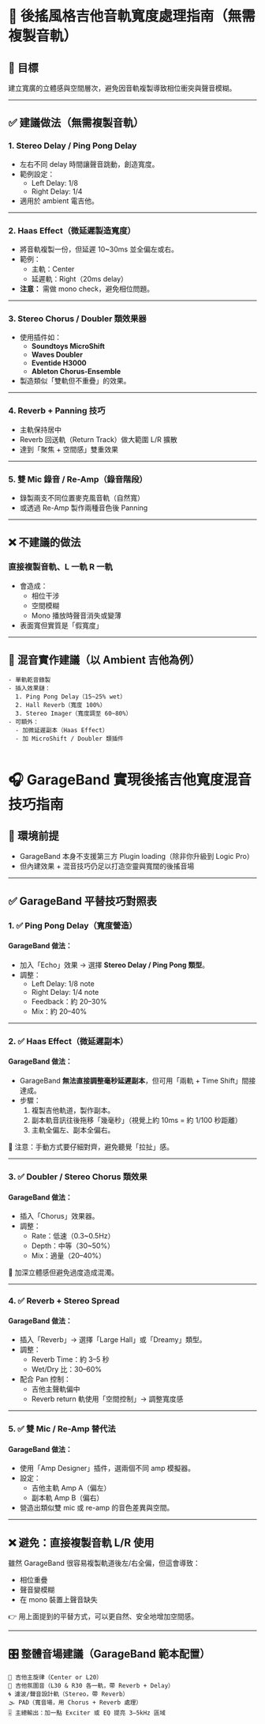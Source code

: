 # 🎸 後搖風格吉他音軌寬度處理指南（無需複製音軌）

## 🎯 目標
建立寬廣的立體感與空間層次，避免因音軌複製導致相位衝突與聲音模糊。

---

## ✅ 建議做法（無需複製音軌）

### 1. Stereo Delay / Ping Pong Delay
- 左右不同 delay 時間讓聲音跳動，創造寬度。
- 範例設定：
    - Left Delay: 1/8
    - Right Delay: 1/4
- 適用於 ambient 電吉他。

---

### 2. Haas Effect（微延遲製造寬度）
- 將音軌複製一份，但延遲 10~30ms 並全偏左或右。
- 範例：
    - 主軌：Center
    - 延遲軌：Right（20ms delay）
- **注意：** 需做 mono check，避免相位問題。

---

### 3. Stereo Chorus / Doubler 類效果器
- 使用插件如：
    - **Soundtoys MicroShift**
    - **Waves Doubler**
    - **Eventide H3000**
    - **Ableton Chorus-Ensemble**
- 製造類似「雙軌但不重疊」的效果。

---

### 4. Reverb + Panning 技巧
- 主軌保持居中
- Reverb 回送軌（Return Track）做大範圍 L/R 擴散
- 達到「聚焦 + 空間感」雙重效果

---

### 5. 雙 Mic 錄音 / Re-Amp（錄音階段）
- 錄製兩支不同位置麥克風音軌（自然寬）
- 或透過 Re-Amp 製作兩種音色後 Panning

---

## ❌ 不建議的做法

### 直接複製音軌、L 一軌 R 一軌
- 會造成：
    - 相位干涉
    - 空間模糊
    - Mono 播放時聲音消失或變薄
- 表面寬但實質是「假寬度」

---

## 📌 混音實作建議（以 Ambient 吉他為例）

```text
- 單軌乾音錄製
- 插入效果鏈：
  1. Ping Pong Delay（15~25% wet）
  2. Hall Reverb（寬度 100%）
  3. Stereo Imager（寬度調至 60~80%）
- 可額外：
  - 加微延遲副本（Haas Effect）
  - 加 MicroShift / Doubler 類插件


```
# 🎧 GarageBand 實現後搖吉他寬度混音技巧指南

## 🎯 環境前提
- GarageBand 本身不支援第三方 Plugin loading（除非你升級到 Logic Pro）
- 但內建效果 + 混音技巧仍足以打造空靈與寬闊的後搖音場

---

## ✅ GarageBand 平替技巧對照表

### 1. ✅ Ping Pong Delay（寬度營造）

#### GarageBand 做法：
- 加入「Echo」效果 → 選擇 **Stereo Delay / Ping Pong 類型**。
- 調整：
    - Left Delay: 1/8 note
    - Right Delay: 1/4 note
    - Feedback：約 20–30%
    - Mix：約 20–40%

---

### 2. ✅ Haas Effect（微延遲副本）

#### GarageBand 做法：
- GarageBand **無法直接調整毫秒延遲副本**，但可用「兩軌 + Time Shift」間接達成。
- 步驟：
    1. 複製吉他軌道，製作副本。
    2. 副本軌音訊往後拖移「幾毫秒」（視覺上約 10ms = 約 1/100 秒距離）
    3. 主軌全偏左、副本全偏右。

🔸 注意：手動方式要仔細對齊，避免聽覺「拉扯」感。

---

### 3. ✅ Doubler / Stereo Chorus 類效果

#### GarageBand 做法：
- 插入「Chorus」效果器。
- 調整：
    - Rate：低速（0.3~0.5Hz）
    - Depth：中等（30~50%）
    - Mix：適量（20–40%）

🎯 加深立體感但避免過度造成混濁。

---

### 4. ✅ Reverb + Stereo Spread

#### GarageBand 做法：
- 插入「Reverb」→ 選擇「Large Hall」或「Dreamy」類型。
- 調整：
    - Reverb Time：約 3–5 秒
    - Wet/Dry 比：30–60%
- 配合 Pan 控制：
    - 吉他主聲軌偏中
    - Reverb return 軌使用「空間控制」→ 調整寬度感

---

### 5. ✅ 雙 Mic / Re-Amp 替代法

#### GarageBand 做法：
- 使用「Amp Designer」插件，選兩個不同 amp 模擬器。
- 設定：
    - 吉他主軌 Amp A（偏左）
    - 副本軌 Amp B（偏右）
- 營造出類似雙 mic 或 re-amp 的音色差異與空間。

---

## ❌ 避免：直接複製音軌 L/R 使用

雖然 GarageBand 很容易複製軌道後左/右全偏，但這會導致：
- 相位重疊
- 聲音變模糊
- 在 mono 裝置上聲音缺失

👉 用上面提到的平替方式，可以更自然、安全地增加空間感。

---

## 🎛️ 整體音場建議（GarageBand 範本配置）

```text
🎸 吉他主旋律（Center or L20）
🎸 吉他氛圍音（L30 & R30 各一軌，帶 Reverb + Delay）
🌀 濾波/聲音設計軌（Stereo，帶 Reverb）
🌫️ PAD（寬音場，用 Chorus + Reverb 處理）
🎚️ 主總輸出：加一點 Exciter 或 EQ 提亮 3–5kHz 區域
```
